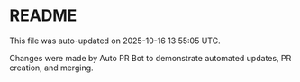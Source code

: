# README

This file was auto-updated on 2025-10-16 13:55:05 UTC.

Changes were made by Auto PR Bot to demonstrate automated updates, PR creation, and merging.
